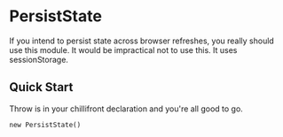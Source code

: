 # PersistState

If you intend to persist state across browser refreshes, you really should use this module.
It would be impractical not to use this. It uses sessionStorage.

## Quick Start

Throw is in your chillifront declaration and you're all good to go.

`new PersistState()`
